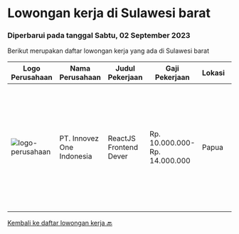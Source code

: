 
  # Lowongan kerja di Sulawesi barat

  ### Diperbarui pada tanggal Sabtu, 02 September 2023

  Berikut merupakan daftar lowongan kerja yang ada di Sulawesi barat

  |Logo Perusahaan | Nama Perusahaan | Judul Pekerjaan | Gaji Pekerjaan | Lokasi | Deskripsi | Tanggal diunggah | Pranala |
  | -------------- | --------------- | --------------- | --------- | --------- | -------------- | ------- | ----------- |
  |![logo-perusahaan](https://image-service-cdn.seek.com.au/5ac1ce894c015b4831ba1d1458ad5a1b4e630a93/ee4dce1061f3f616224767ad58cb2fc751b8d2dc)|PT. Innovez One Indonesia|ReactJS Frontend Dever|Rp. 10.000.000-Rp. 14.000.000|Papua|Innovez One is a tech innovator in the maritime sector, transforming maritime sector through digitalisation and AI powered solutions in solving...|Selasa, 08 Agustus 2023|https://www.jobstreet.co.id/id/job/reactjs-frontend-dever-4431326?token=0~7d8aa995-5849-4fe8-bed6-7cc7ae6f8df6&sectionRank=1&jobId=jobstreet-id-job-4431326|


  [Kembali ke daftar lowongan kerja 🔙](../README.md#daftar-lowongan-kerja)
  